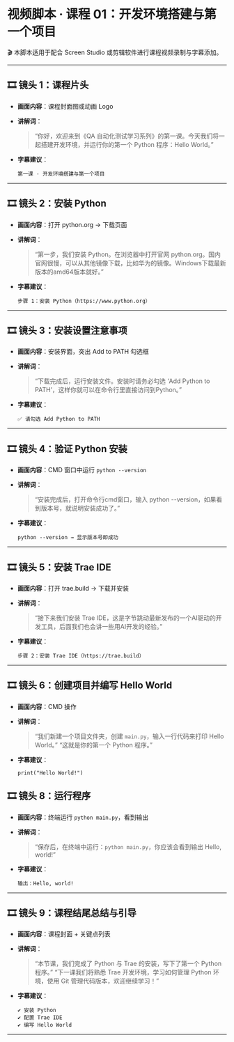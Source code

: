 # 视频脚本 · 课程 01：开发环境搭建与第一个项目

🎬 本脚本适用于配合 Screen Studio 或剪辑软件进行课程视频录制与字幕添加。

---

## 🎞️ 镜头 1：课程片头

- **画面内容**：课程封面图或动画 Logo
- **讲解词**：
  > “你好，欢迎来到《QA 自动化测试学习系列》的第一课。今天我们将一起搭建开发环境，并运行你的第一个 Python 程序：Hello World。”
- **字幕建议**：
  
  ```text
  第一课 · 开发环境搭建与第一个项目
  ```

---

## 🎞️ 镜头 2：安装 Python

- **画面内容**：打开 python.org → 下载页面
- **讲解词**：
  > “第一步，我们安装 Python。在浏览器中打开官网 python.org。国内官网很慢，可以从其他镜像下载，比如华为的镜像。Windows下载最新版本的amd64版本就好。”
- **字幕建议**：
  
  ```text
  步骤 1：安装 Python（https://www.python.org）
  ```

---

## 🎞️ 镜头 3：安装设置注意事项

- **画面内容**：安装界面，突出 Add to PATH 勾选框
- **讲解词**：
  > “下载完成后，运行安装文件。安装时请务必勾选 ‘Add Python to PATH’，这样你就可以在命令行里直接访问到Python。”
- **字幕建议**：
  
  ```text
  ✅ 请勾选 Add Python to PATH
  ```

---

## 🎞️ 镜头 4：验证 Python 安装

- **画面内容**：CMD 窗口中运行 `python --version`
- **讲解词**：
  > “安装完成后，打开命令行cmd窗口，输入 python --version，如果看到版本号，就说明安装成功了。”
- **字幕建议**：
  
  ```text
  python --version → 显示版本号即成功
  ```

---

## 🎞️ 镜头 5：安装 Trae IDE

- **画面内容**：打开 trae.build → 下载并安装
- **讲解词**：
  > “接下来我们安装 Trae IDE，这是字节跳动最新发布的一个AI驱动的开发工具，后面我们也会讲一些用AI开发的经验。”
- **字幕建议**：
  
  ```text
  步骤 2：安装 Trae IDE（https://trae.build）
  ```

---

## 🎞️ 镜头 6：创建项目并编写 Hello World

- **画面内容**：CMD 操作
- **讲解词**：
  > “我们新建一个项目文件夹，创建 `main.py`，输入一行代码来打印 Hello World。”
  > “这就是你的第一个 Python 程序。”
- **字幕建议**：
  
  ```text
  print("Hello World!")
  ```

## 🎞️ 镜头 8：运行程序

- **画面内容**：终端运行 `python main.py`，看到输出
- **讲解词**：
  > “保存后，在终端中运行：`python main.py`，你应该会看到输出 Hello, world!”
- **字幕建议**：

  ```text
  输出：Hello, world!
  ```

---

## 🎞️ 镜头 9：课程结尾总结与引导

- **画面内容**：课程封面 + 关键点列表
- **讲解词**：
  > “本节课，我们完成了 Python 与 Trae 的安装，写下了第一个 Python 程序。”
  > “下一课我们将熟悉 Trae 开发环境，学习如何管理 Python 环境，使用 Git 管理代码版本，欢迎继续学习！”
- **字幕建议**：
  
  ```text
  ✔ 安装 Python
  ✔ 配置 Trae IDE
  ✔ 编写 Hello World
  ```

---
